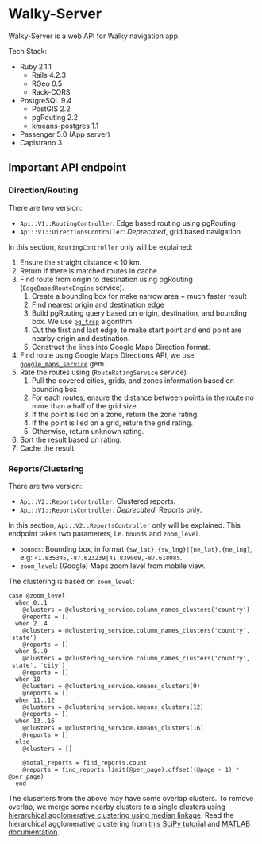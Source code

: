# Walky-Server

Walky-Server is a web API for Walky navigation app.

Tech Stack:

* Ruby 2.1.1
  * Rails 4.2.3
  * RGeo 0.5
  * Rack-CORS
* PostgreSQL 9.4
  * PostGIS 2.2
  * pgRouting 2.2
  * kmeans-postgres 1.1
* Passenger 5.0 (App server)
* Capistrano 3

## Important API endpoint

### Direction/Routing

There are two version:

* `Api::V1::RoutingController`: Edge based routing using pgRouting
* `Api::V1::DirectionsController`: *Deprecated*, grid based navigation

In this section, `RoutingController` only will be explained:

1. Ensure the straight distance < 10 km.
2. Return if there is matched routes in cache.
3. Find route from origin to destination using pgRouting (`EdgeBasedRouteEngine` service).
   1. Create a bounding box for make narrow area + much faster result
   2. Find nearest origin and destination edge
   3. Build pgRouting query based on origin, destination, and bounding box. We use [`pg_trsp`](http://docs.pgrouting.org/2.2/en/src/trsp/doc/pgr_trsp.html#trsp) algorithm.
   4. Cut the first and last edge, to make start point and end point are nearby origin and destination.
   5. Construct the lines into Google Maps Direction format.
4. Find route using Google Maps Directions API, we use [`google_maps_service`](https://rubygems.org/gems/google_maps_service/) gem.
5. Rate the routes using (`RouteRatingService` service).
   1. Pull the covered cities, grids, and zones information based on bounding box
   2. For each routes, ensure the distance between points in the route no more than a half of the grid size.
   3. If the point is lied on a zone, return the zone rating.
   4. If the point is lied on a grid, return the grid rating.
   5. Otherwise, return unknown rating.
6. Sort the result based on rating.
7. Cache the result.

### Reports/Clustering

There are two version:

* `Api::V2::ReportsController`: Clustered reports.
* `Api::V1::ReportsController`: *Deprecated*. Reports only.

In this section, `Api::V2::ReportsController` only will be explained. This endpoint takes two parameters, i.e. `bounds` and `zoom_level`. 

* `bounds`: Bounding box, in format `{sw_lat},{sw_lng}|{ne_lat},{ne_lng}`, e.g: `41.835345,-87.623239|41.839009,-87.618085`.
* `zoom_level`: (Google) Maps zoom level from mobile view.

The clustering is based on `zoom_level`:

```
case @zoom_level
  when 0..1
    @clusters = @clustering_service.column_names_clusters('country')
    @reports = []
  when 2..4
    @clusters = @clustering_service.column_names_clusters('country', 'state')
    @reports = []
  when 5..9
    @clusters = @clustering_service.column_names_clusters('country', 'state', 'city')
    @reports = []
  when 10
    @clusters = @clustering_service.kmeans_clusters(9)
    @reports = []
  when 11..12
    @clusters = @clustering_service.kmeans_clusters(12)
    @reports = []
  when 13..16
    @clusters = @clustering_service.kmeans_clusters(16)
    @reports = []
  else
    @clusters = []

    @total_reports = find_reports.count
    @reports = find_reports.limit(@per_page).offset((@page - 1) * @per_page)
  end
```

The cluserters from the above may have some overlap clusters. To remove overlap, we merge some nearby clusters to a single clusters using [hierarchical agglomerative clustering using median linkage](https://en.wikipedia.org/wiki/Hierarchical_clustering). Read the hierarchical agglomerative clustering from [this SciPy tutorial](https://joernhees.de/blog/2015/08/26/scipy-hierarchical-clustering-and-dendrogram-tutorial/) and [MATLAB documentation](http://www.mathworks.com/help/stats/linkage.html).